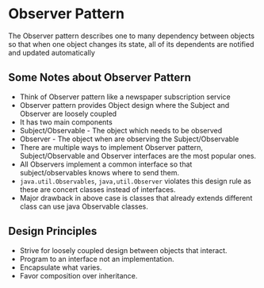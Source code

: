 # Observer Pattern

The Observer pattern describes one to many dependency between objects so that when one object changes its state, all of its dependents are notified and updated automatically

## Some Notes about Observer Pattern
* Think of Observer pattern like a newspaper subscription service
* Observer pattern provides Object design where the Subject and Observer are loosely coupled
* It has two main components
* Subject/Observable - The object which needs to be observed
* Observer - The object when are observing the Subject/Observable
* There are multiple ways to implement Observer pattern, Subject/Observable and Observer interfaces are the most popular ones.
* All Observers implement a common interface so that subject/observables knows where to send them.
* `java.util.Observables`, `java,util.Observer` violates this design rule as these are concert classes instead of interfaces.
* Major drawback in above case is classes that already extends different class can use java Observable classes.

## Design Principles
* Strive for loosely coupled design between objects that interact.
* Program to an interface not an implementation.
* Encapsulate what varies.
* Favor composition over inheritance.


